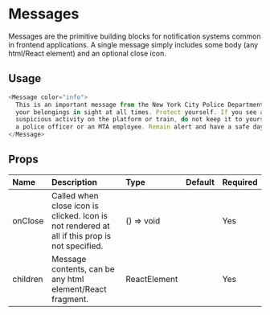 # Messages

Messages are the primitive building blocks for notification systems common in frontend applications. A single message simply includes some body (any html/React element) and an optional close icon.

## Usage

```js
<Message color="info">
  This is an important message from the New York City Police Department. Keep
  your belongings in sight at all times. Protect yourself. If you see a
  suspicious activity on the platform or train, do not keep it to yourself. Tell
  a police officer or an MTA employee. Remain alert and have a safe day!
</Message>
```

## Props

| Name     | Description                                                                                   | Type         | Default | Required |
| :------- | :-------------------------------------------------------------------------------------------- | :----------- | :------ | :------- |
| onClose  | Called when close icon is clicked. Icon is not rendered at all if this prop is not specified. | () => void   |         | Yes      |
| children | Message contents, can be any html element/React fragment.                                     | ReactElement |         | Yes      |
